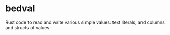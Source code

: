 # bedval
Rust code to read and write various simple values: text literals, and columns and structs of values

